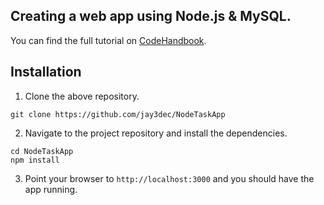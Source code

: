 ## Creating a web app using Node.js & MySQL.
You can find the full tutorial on [CodeHandbook](http://codehandbook.org/creating-a-web-app-using-node-js-mysql-getting-started/).


## Installation
1) Clone the above repository.
```
git clone https://github.com/jay3dec/NodeTaskApp
```

2) Navigate to the project repository and install the dependencies.
```
cd NodeTaskApp
npm install
```

3) Point your browser to `http://localhost:3000` and you should have the app running.
